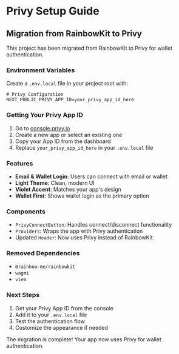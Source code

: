 # Privy Setup Guide

## Migration from RainbowKit to Privy

This project has been migrated from RainbowKit to Privy for wallet authentication.

### Environment Variables

Create a `.env.local` file in your project root with:

```env
# Privy Configuration
NEXT_PUBLIC_PRIVY_APP_ID=your_privy_app_id_here
```

### Getting Your Privy App ID

1. Go to [console.privy.io](https://console.privy.io)
2. Create a new app or select an existing one
3. Copy your App ID from the dashboard
4. Replace `your_privy_app_id_here` in your `.env.local` file

### Features

- **Email & Wallet Login**: Users can connect with email or wallet
- **Light Theme**: Clean, modern UI
- **Violet Accent**: Matches your app's design
- **Wallet First**: Shows wallet login as the primary option

### Components

- `PrivyConnectButton`: Handles connect/disconnect functionality
- `Providers`: Wraps the app with Privy authentication
- Updated `Header`: Now uses Privy instead of RainbowKit

### Removed Dependencies

- `@rainbow-me/rainbowkit`
- `wagmi`
- `viem`

### Next Steps

1. Get your Privy App ID from the console
2. Add it to your `.env.local` file
3. Test the authentication flow
4. Customize the appearance if needed

The migration is complete! Your app now uses Privy for wallet authentication.
